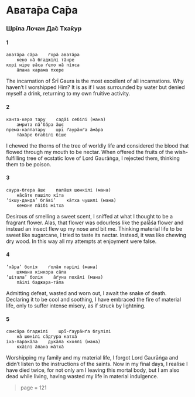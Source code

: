 # Авата̄ра Са̄ра

### Шрīла Лочан Да̄с Тха̄кур

#### 1

    авата̄ра са̄ра    ґора̄ авата̄ра
        кено на̄ бгаджілі та̄нре
    корі нīре ва̄са ґело на̄ піяса
        а̄пана карама пхере

The incarnation of Śrī Gaura is the most excellent of all incarnations. Why haven’t I worshipped Him? It is as if I was surrounded by water but denied myself a drink, returning to my own fruitive activity.

#### 2

    канта-кера тару    сада̄і себілі (мана)
        амрита па̄’ба̄ра а̄шє
    према-калпатару    шрī ґаура̄нґа а̄ма̄ра
        та̄ха̄ре бгабілі біше

I chewed the thorns of the tree of worldly life and considered the blood that flowed through my mouth to be nectar. When offered the fruits of the wish-fulfilling tree of ecstatic love of Lord Gaurāṅga, I rejected them, thinking them to be poison.

#### 3

    саура-бгера а̄шє    пала̄шя шюнкілі (мана)
        на̄са̄те пашіло кīта
    ‘ікшу-данда’ бга̄ві’    ка̄тха чушилі (мана)
        кемоне па̄ібі мітха

Desirous of smelling a sweet scent, I sniffed at what I thought to be a fragrant flower. Alas, that flower was odourless like the palāśa flower and instead an insect flew up my nose and bit me. Thinking material life to be sweet like sugarcane, I tried to taste its nectar. Instead, it was like chewing dry wood. In this way all my attempts at enjoyment were false.

#### 4

    ‘ха̄ра’ болія    ґола̄я парілі (мана)
        шямана кінкора са̄па
    ‘шітала’ болія    а̄ґуна поха̄лі (мана)
        па̄ілі баджара-та̄па

Admitting defeat, wasted and worn out, I await the snake of death. Declaring it to be cool and soothing, I have embraced the fire of material life, only to suffer intense misery, as if struck by lightning.

#### 5

    самса̄ра бгаджілі    шрī-ґаура̄нґа бгулілі
        на̄ шюнілі са̄дгура катха̄
    іха-парака̄ла    дука̄ла кхоялі (мана)
        кха̄ілі а̄пана ма̄тха̄

Worshipping my family and my material life, I forgot Lord Gaurāṅga and didn’t listen to the instructions of the saints. Now in my final days, I realise I have died twice, for not only am I leaving this mortal body, but I am also dead while living, having wasted my life in material indulgence.


> page = 121